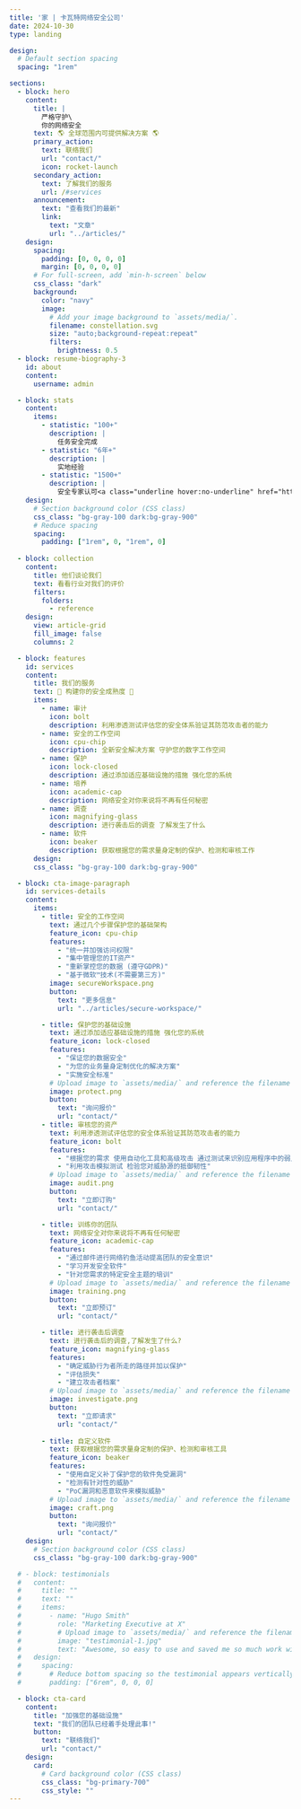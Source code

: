 ```yaml
---
title: '家 | 卡瓦特网络安全公司'
date: 2024-10-30
type: landing

design:
  # Default section spacing
  spacing: "1rem"

sections:
  - block: hero
    content:
      title: |
        严格守护\
        你的网络安全
      text: 🌎 全球范围内可提供解决方案 🌎
      primary_action:
        text: 联络我们
        url: "contact/"
        icon: rocket-launch
      secondary_action:
        text: 了解我们的服务
        url: /#services
      announcement:
        text: "查看我们的最新"
        link:
          text: "文章"
          url: "../articles/"
    design:
      spacing:
        padding: [0, 0, 0, 0]
        margin: [0, 0, 0, 0]
      # For full-screen, add `min-h-screen` below
      css_class: "dark"
      background:
        color: "navy"
        image:
          # Add your image background to `assets/media/`.
          filename: constellation.svg
          size: "auto;background-repeat:repeat"
          filters:
            brightness: 0.5
  - block: resume-biography-3
    id: about
    content:
      username: admin

  - block: stats
    content:
      items:
        - statistic: "100+"
          description: |
            任务安全完成
        - statistic: "6年+"
          description: |
            实地经验
        - statistic: "1500+"
          description: |
            安全专家认可<a class="underline hover:no-underline" href="https://github.com/CravateRouge/bloodyAD" target="_blank" rel="noopener noreferrer">我们的工作</a>
    design:
      # Section background color (CSS class)
      css_class: "bg-gray-100 dark:bg-gray-900"
      # Reduce spacing
      spacing:
        padding: ["1rem", 0, "1rem", 0]
  
  - block: collection
    content:
      title: 他们谈论我们
      text: 看看行业对我们的评价
      filters:
        folders:
          - reference
    design:
      view: article-grid
      fill_image: false
      columns: 2

  - block: features
    id: services
    content:
      title: 我们的服务
      text: 🧱 构建你的安全成熟度 🧱
      items:
        - name: 审计
          icon: bolt
          description: 利用渗透测试评估您的安全体系验证其防范攻击者的能力
        - name: 安全的工作空间
          icon: cpu-chip
          description: 全新安全解决方案 守护您的数字工作空间
        - name: 保护
          icon: lock-closed
          description: 通过添加适应基础设施的措施 强化您的系统
        - name: 培养
          icon: academic-cap
          description: 网络安全对你来说将不再有任何秘密
        - name: 调查
          icon: magnifying-glass
          description: 进行袭击后的调查 了解发生了什么
        - name: 软件
          icon: beaker
          description: 获取根据您的需求量身定制的保护、检测和审核工作
      design:
      css_class: "bg-gray-100 dark:bg-gray-900"

  - block: cta-image-paragraph
    id: services-details
    content:
      items:
        - title: 安全的工作空间
          text: 通过几个步骤保护您的基础架构
          feature_icon: cpu-chip
          features:
            - "统一并加强访问权限"
            - "集中管理您的IT资产"
            - "重新掌控您的数据 (遵守GDPR)"
            - "基于微软™技术(不需要第三方)"
          image: secureWorkspace.png
          button:
            text: "更多信息"
            url: "../articles/secure-workspace/"

        - title: 保护您的基础设施
          text: 通过添加适应基础设施的措施 强化您的系统
          feature_icon: lock-closed
          features:
            - "保证您的数据安全"
            - "为您的业务量身定制优化的解决方案"
            - "实施安全标准"
          # Upload image to `assets/media/` and reference the filename here
          image: protect.png
          button:
            text: "询问报价"
            url: "contact/"
        - title: 审核您的资产
          text: 利用渗透测试评估您的安全体系验证其防范攻击者的能力
          feature_icon: bolt
          features:
            - "根据您的需求 使用自动化工具和高级攻击 通过测试来识别应用程序中的弱点"
            - "利用攻击模拟测试 检验您对威胁源的抵御韧性"
          # Upload image to `assets/media/` and reference the filename here
          image: audit.png
          button:
            text: "立即订购"
            url: "contact/"

        - title: 训练你的团队
          text: 网络安全对你来说将不再有任何秘密
          feature_icon: academic-cap
          features:
            - "通过邮件进行网络钓鱼活动提高团队的安全意识"
            - "学习开发安全软件"
            - "针对您需求的特定安全主题的培训"
          # Upload image to `assets/media/` and reference the filename here
          image: training.png
          button:
            text: "立即预订"
            url: "contact/"

        - title: 进行袭击后调查
          text: 进行袭击后的调查,了解发生了什么?
          feature_icon: magnifying-glass
          features:
            - "确定威胁行为者所走的路径并加以保护"
            - "评估损失"
            - "建立攻击者档案"
          # Upload image to `assets/media/` and reference the filename here
          image: investigate.png
          button:
            text: "立即请求"
            url: "contact/"
        
        - title: 自定义软件
          text: 获取根据您的需求量身定制的保护、检测和审核工具
          feature_icon: beaker
          features:
            - "使用自定义补丁保护您的软件免受漏洞"
            - "检测有针对性的威胁"
            - "PoC漏洞和恶意软件来模拟威胁"
          # Upload image to `assets/media/` and reference the filename here
          image: craft.png
          button:
            text: "询问报价"
            url: "contact/"
    design:
      # Section background color (CSS class)
      css_class: "bg-gray-100 dark:bg-gray-900"

  # - block: testimonials
  #   content:
  #     title: ""
  #     text: ""
  #     items:
  #       - name: "Hugo Smith"
  #         role: "Marketing Executive at X"
  #         # Upload image to `assets/media/` and reference the filename here
  #         image: "testimonial-1.jpg"
  #         text: "Awesome, so easy to use and saved me so much work with the swappable pre-designed sections!"
  #   design:
  #     spacing:
  #       # Reduce bottom spacing so the testimonial appears vertically centered between sections
  #       padding: ["6rem", 0, 0, 0]

  - block: cta-card
    content:
      title: "加强您的基础设施"
      text: "我们的团队已经着手处理此事!"
      button:
        text: "联络我们"
        url: "contact/"
    design:
      card:
        # Card background color (CSS class)
        css_class: "bg-primary-700"
        css_style: ""
---
```

